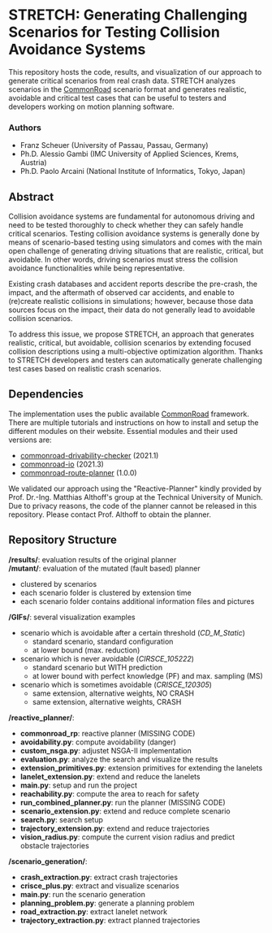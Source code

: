 # STRETCH: Generating Challenging Scenarios for Testing Collision Avoidance Systems

This repository hosts the code, results, and visualization of our approach to generate critical scenarios from real crash data.
STRETCH analyzes scenarios in the [CommonRoad](https://commonroad.in.tum.de/) scenario format and generates realistic, avoidable and critical test cases that can be useful to testers and developers working on motion planning software.

### Authors

- Franz Scheuer (University of Passau, Passau, Germany)
- Ph.D. Alessio Gambi (IMC University of Applied Sciences, Krems, Austria)
- Ph.D. Paolo Arcaini (National Institute of Informatics, Tokyo, Japan)

## Abstract

Collision avoidance systems are fundamental for autonomous driving and need to be tested thoroughly to check whether they can safely handle critical scenarios. Testing collision avoidance systems is generally done by means of scenario-based testing using simulators and comes with the main open challenge of generating driving situations that are realistic, critical, but avoidable. In other words, driving scenarios must stress the collision avoidance functionalities while being representative.

Existing crash databases and accident reports describe the pre-crash, the impact, and the aftermath of observed car accidents, and enable to (re)create realistic collisions in simulations; however, because those data sources focus on the impact, their data do not generally lead to avoidable collision scenarios.

To address this issue, we propose STRETCH, an approach that generates realistic, critical, but avoidable, collision scenarios by extending focused collision descriptions using a multi-objective optimization algorithm. Thanks to STRETCH developers and testers can automatically generate challenging test cases based on realistic crash scenarios.

## Dependencies

The implementation uses the public available [CommonRoad](https://commonroad.in.tum.de/) framework. There are multiple tutorials and instructions on how to install and setup the different modules on their website. Essential modules and their used versions are:
- [commonroad-drivability-checker](https://gitlab.lrz.de/tum-cps/commonroad-drivability-checker) (2021.1)
- [commonroad-io](https://gitlab.lrz.de/tum-cps/commonroad_io) (2021.3)
- [commonroad-route-planner](https://gitlab.lrz.de/tum-cps/commonroad-route-planner) (1.0.0)

We validated our approach using the "Reactive-Planner" kindly provided by Prof. Dr.-Ing. Matthias Althoff's group at the Technical University of Munich. Due to privacy reasons, the code of the planner cannot be released in this repository. Please contact Prof. Althoff to obtain the planner. 

## Repository Structure

**/results/**: evaluation results of the original planner\
**/mutant/**: evaluation of the mutated (fault based) planner

- clustered by  scenarios
- each scenario folder is clustered by extension time
- each scenario folder contains additional information files and pictures

**/GIFs/**: several visualization examples

- scenario which is avoidable after a certain threshold (*CD_M_Static*)
	- standard scenario, standard configuration
	- at lower bound (max. reduction)
- scenario which is never avoidable (*CIRSCE_105222*)
	- standard scenario but WITH prediction
	- at lower bound with perfect knowledge (PF) and max. sampling (MS)
- scenario which is sometimes avoidable (*CRISCE_120305*)
	- same extension, alternative weights, NO CRASH
	- same extension, alternative weights, CRASH

**/reactive_planner/**:

- **commonroad_rp**: reactive planner (MISSING CODE)
- **avoidability.py**: compute avoidability (danger)
- **custom_nsga.py**: adjustet NSGA-II implementation
- **evaluation.py**: analyze the search and visualize the results
- **extension_primitives.py**: extension primitives for extending the lanelets
- **lanelet_extension.py**: extend and reduce the lanelets
- **main.py**: setup and run the project
- **reachability.py**: compute the area to reach for safety
- **run_combined_planner.py**: run the planner (MISSING CODE)
- **scenario_extension.py**: extend and reduce  complete scenario
- **search.py**: search setup
- **trajectory_extension.py**: extend and reduce  trajectories
- **vision_radius.py**: compute the current vision radius and predict obstacle trajectories

**/scenario_generation/**:

- **crash_extraction.py**: extract crash trajectories
- **crisce_plus.py**: extract and visualize scenarios
- **main.py**: run the scenario generation
- **planning_problem.py**: generate a planning problem
- **road_extraction.py**: extract lanelet network
- **trajectory_extraction.py**: extract planned trajectories
